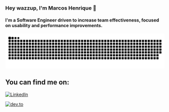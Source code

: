 ### Hey wazzup, I'm Marcos Henrique 👋

#### I'm a Software Engineer driven to increase team effectiveness, focused on usability and performance improvements.
![](https://github.com/Platane/Platane/blob/output/github-contribution-grid-snake.svg)

## You can find me on:

<a href="https://www.linkedin.com/in/marcos-henrique-21415317a"><img src="https://img.shields.io/badge/LinkedIn--_.svg?style=social&logo=linkedin" alt="LinkedIn"></a>

<a href="https://dev.to/wakeupmh"><img src="https://img.shields.io/badge/dev.to-articles-blueviolet" alt="dev.to"></a>

